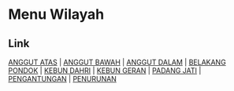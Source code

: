 # Menu Wilayah

## Link

[ANGGUT ATAS](https://github.com/gigit-pemilu/pemilu-2024-17-bengkulu/tree/main/pilpres/hitung-suara/sub/17-bengkulu/sub/71-kota-bengkulu/sub/07-ratu-samban/sub/1006-anggut-atas)
 | 
[ANGGUT BAWAH](https://github.com/gigit-pemilu/pemilu-2024-17-bengkulu/tree/main/pilpres/hitung-suara/sub/17-bengkulu/sub/71-kota-bengkulu/sub/07-ratu-samban/sub/1005-anggut-bawah)
 | 
[ANGGUT DALAM](https://github.com/gigit-pemilu/pemilu-2024-17-bengkulu/tree/main/pilpres/hitung-suara/sub/17-bengkulu/sub/71-kota-bengkulu/sub/07-ratu-samban/sub/1007-anggut-dalam)
 | 
[BELAKANG PONDOK](https://github.com/gigit-pemilu/pemilu-2024-17-bengkulu/tree/main/pilpres/hitung-suara/sub/17-bengkulu/sub/71-kota-bengkulu/sub/07-ratu-samban/sub/1003-belakang-pondok)
 | 
[KEBUN DAHRI](https://github.com/gigit-pemilu/pemilu-2024-17-bengkulu/tree/main/pilpres/hitung-suara/sub/17-bengkulu/sub/71-kota-bengkulu/sub/07-ratu-samban/sub/1002-kebun-dahri)
 | 
[KEBUN GERAN](https://github.com/gigit-pemilu/pemilu-2024-17-bengkulu/tree/main/pilpres/hitung-suara/sub/17-bengkulu/sub/71-kota-bengkulu/sub/07-ratu-samban/sub/1008-kebun-geran)
 | 
[PADANG JATI](https://github.com/gigit-pemilu/pemilu-2024-17-bengkulu/tree/main/pilpres/hitung-suara/sub/17-bengkulu/sub/71-kota-bengkulu/sub/07-ratu-samban/sub/1001-padang-jati)
 | 
[PENGANTUNGAN](https://github.com/gigit-pemilu/pemilu-2024-17-bengkulu/tree/main/pilpres/hitung-suara/sub/17-bengkulu/sub/71-kota-bengkulu/sub/07-ratu-samban/sub/1009-pengantungan)
 | 
[PENURUNAN](https://github.com/gigit-pemilu/pemilu-2024-17-bengkulu/tree/main/pilpres/hitung-suara/sub/17-bengkulu/sub/71-kota-bengkulu/sub/07-ratu-samban/sub/1004-penurunan)

